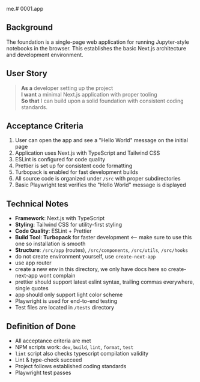 me.# 0001.app

## Background

The foundation is a single-page web application for running Jupyter-style notebooks in the browser. This establishes the basic Next.js architecture and development environment.

## User Story

> **As a** developer setting up the project  
> **I want** a minimal Next.js application with proper tooling  
> **So that** I can build upon a solid foundation with consistent coding standards.

## Acceptance Criteria

1. User can open the app and see a "Hello World" message on the initial page
2. Application uses Next.js with TypeScript and Tailwind CSS
3. ESLint is configured for code quality
4. Prettier is set up for consistent code formatting
5. Turbopack is enabled for fast development builds
6. All source code is organized under `/src` with proper subdirectories
7. Basic Playwright test verifies the "Hello World" message is displayed

## Technical Notes

- **Framework**: Next.js with TypeScript
- **Styling**: Tailwind CSS for utility-first styling
- **Code Quality**: ESLint + Prettier
- **Build Tool**: **Turbopack** for faster development <-- make sure to use this one so installation is smooth
- **Structure**: `/src/app` (routes), `/src/components`, `/src/utils`, `/src/hooks`
- do not create environment yourself, use `create-next-app`
- use app router
- create a new env in this directory, we only have docs here so create-next-app wont complain
- prettier should support latest eslint syntax, trailing commas everywhere, single quotes
- app should only support light color scheme
- Playwright is used for end-to-end testing
- Test files are located in `/tests` directory

## Definition of Done

- All acceptance criteria are met
- NPM scripts work: `dev`, `build`, `lint`, `format`, `test`
- `lint` script also checks typescript compilation validity
- Lint & type-check succeed
- Project follows established coding standards
- Playwright test passes
